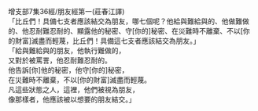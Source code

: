 增支部7集36經/朋友經第一(莊春江譯)  
「比丘們！具備七支者應該結交為朋友，哪七個呢？他給與難給與的、他做難做的、他忍耐難忍耐的、顯露他的秘密、守[你的]秘密、在災難時不離棄、不以[你的財富]滅盡而輕蔑，比丘們！具備這七支者應該結交為朋友。」  
「給與難給與的朋友，他執行難做的，  
又對於被罵詈，他忍耐難忍耐的。  
他告訴[你]他的秘密，他守[你的]秘密，  
在災難時不離棄，不以[你的財富]滅盡而輕蔑。  
凡這些狀態之人，這裡，他們被視為朋友，  
像那樣者，他應該被以想要的朋友結交。」  
  
  
